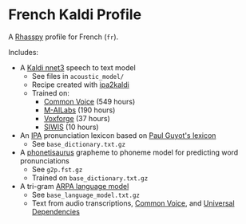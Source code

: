 # French Kaldi Profile

A [Rhasspy](https://github.com/rhasspy/rhasspy) profile for French (`fr`).

Includes:

* A [Kaldi nnet3](https://kaldi-asr.org/doc/dnn3.html) speech to text model
    * See files in `acoustic_model/`
    * Recipe created with [ipa2kaldi](https://github.com/rhasspy/ipa2kaldi)
    * Trained on:
        * [Common Voice](https://commonvoice.mozilla.org) (549 hours)
        * [M-AILabs](https://www.caito.de/2019/01/the-m-ailabs-speech-dataset/) (190 hours)
        * [Voxforge](http://voxforge.org/fr) (37 hours)
        * [SIWIS](https://datashare.is.ed.ac.uk/handle/10283/2353) (10 hours)
* An [IPA](https://en.wikipedia.org/wiki/International_Phonetic_Alphabet) pronunciation lexicon based on [Paul Guyot's lexicon](https://github.com/pguyot/zamia-speech/releases)
    * See `base_dictionary.txt.gz`
* A [phonetisaurus](https://github.com/AdolfVonKleist/Phonetisaurus) grapheme to phoneme model for predicting word pronunciations
    * See `g2p.fst.gz`
    * Trained on `base_dictionary.txt.gz`
* A tri-gram [ARPA language model](https://cmusphinx.github.io/wiki/arpaformat/)
    * See `base_language_model.txt.gz`
    * Text from audio transcriptions, [Common Voice](https://github.com/mozilla/common-voice/tree/master/server/data/fr), and [Universal Dependencies](https://universaldependencies.org/)
